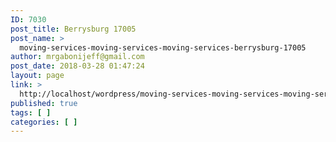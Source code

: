 ```yaml
---
ID: 7030
post_title: Berrysburg 17005
post_name: >
  moving-services-moving-services-moving-services-berrysburg-17005
author: mrgabonijeff@gmail.com
post_date: 2018-03-28 01:47:24
layout: page
link: >
  http://localhost/wordpress/moving-services-moving-services-moving-services-berrysburg-17005/
published: true
tags: [ ]
categories: [ ]
---
```

